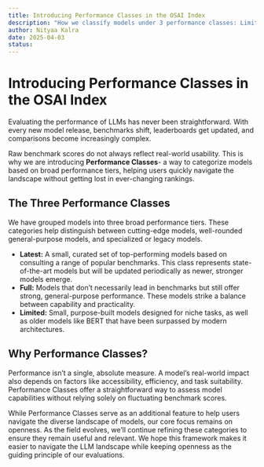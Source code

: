 ```yaml
--- 
title: Introducing Performance Classes in the OSAI Index
description: "How we classify models under 3 performance classes: Limited, Full and Latest"
author: Nityaa Kalra
date: 2025-04-03
status:
---
```


# Introducing Performance Classes in the OSAI Index
<author :author="author"></author>

Evaluating the performance of LLMs has never been straightforward. With every new model release, benchmarks shift, leaderboards get updated, and comparisons become increasingly complex.

Raw benchmark scores do not always reflect real-world usability. This is why we are introducing **Performance Classes**- a way to categorize models based on broad performance tiers, helping users quickly navigate the landscape without getting lost in ever-changing rankings.

## The Three Performance Classes

We have grouped models into three broad performance tiers. These categories help distinguish between cutting-edge models, well-rounded general-purpose models, and specialized or legacy models.

* **Latest:** A small, curated set of top-performing models based on consulting a range of popular benchmarks. This class represents state-of-the-art models but will be updated periodically as newer, stronger models emerge.
* **Full:** Models that don’t necessarily lead in benchmarks but still offer strong, general-purpose performance. These models strike a balance between capability and practicality.
* **Limited:** Small, purpose-built models designed for niche tasks, as well as older models like BERT that have been surpassed by modern architectures.

## Why Performance Classes?

Performance isn’t a single, absolute measure. A model’s real-world impact also depends on factors like accessibility, efficiency, and task suitability. Performance Classes offer a straightforward way to assess model capabilities without relying solely on fluctuating benchmark scores.

While Performance Classes serve as an additional feature to help users navigate the diverse landscape of models, our core focus remains on openness. As the field evolves, we’ll continue refining these categories to ensure they remain useful and relevant. We hope this framework makes it easier to navigate the LLM landscape while keeping openness as the guiding principle of our evaluations.



